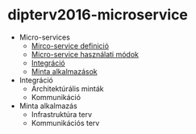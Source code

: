 # dipterv2016-microservice

* Micro-services
  * [Mirco-service definició](https://github.com/borlayda/dipterv2016-microservice/wiki/Mirco-service-definici%C3%B3)
  * [Micro-service használati módok](https://github.com/borlayda/dipterv2016-microservice/wiki/Micro-service-haszn%C3%A1lati-m%C3%B3dok)
  * [Integráció](https://github.com/borlayda/dipterv2016-microservice/wiki/Integr%C3%A1ci%C3%B3s-mint%C3%A1k)
  * [Minta alkalmazások]()
* Integráció
  * Architektúrális minták
  * Kommunikáció
* Minta alkalmazás
  * Infrastruktúra terv
  * Kommunikációs terv
